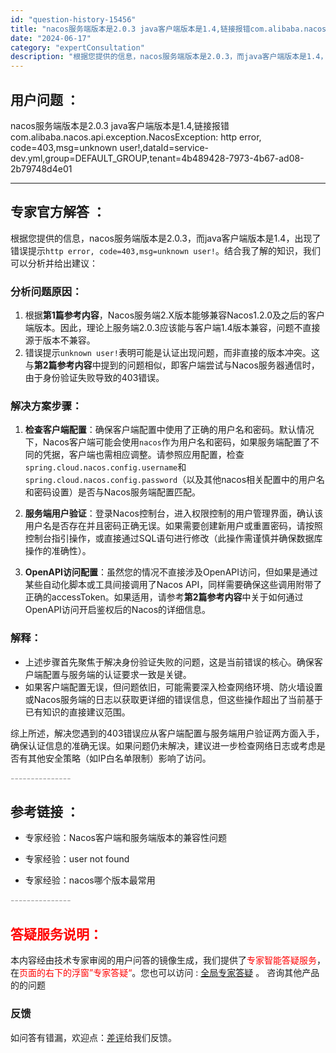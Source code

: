 ```yaml
---
id: "question-history-15456"
title: "nacos服务端版本是2.0.3 java客户端版本是1.4,链接报错com.alibaba.nacos."
date: "2024-06-17"
category: "expertConsultation"
description: "根据您提供的信息，nacos服务端版本是2.0.3，而java客户端版本是1.4，出现了错误提示`http error, code=403,msg=unknown user!`。结合我了解的知识，我们可以分析并给出建议：### 分析问题原因：1. 根据**第1篇参考内容**，Nacos服务端2.X版"
---
```


## 用户问题 ： 
 nacos服务端版本是2.0.3 java客户端版本是1.4,链接报错com.alibaba.nacos.api.exception.NacosException: http error, code=403,msg=unknown user!,dataId=service-dev.yml,group=DEFAULT_GROUP,tenant=4b489428-7973-4b67-ad08-2b79748d4e01  

---------------
## 专家官方解答 ：

根据您提供的信息，nacos服务端版本是2.0.3，而java客户端版本是1.4，出现了错误提示`http error, code=403,msg=unknown user!`。结合我了解的知识，我们可以分析并给出建议：

### 分析问题原因：
1. 根据**第1篇参考内容**，Nacos服务端2.X版本能够兼容Nacos1.2.0及之后的客户端版本。因此，理论上服务端2.0.3应该能与客户端1.4版本兼容，问题不直接源于版本不兼容。
2. 错误提示`unknown user!`表明可能是认证出现问题，而非直接的版本冲突。这与**第2篇参考内容**中提到的问题相似，即客户端尝试与Nacos服务器通信时，由于身份验证失败导致的403错误。

### 解决方案步骤：
1. **检查客户端配置**：确保客户端配置中使用了正确的用户名和密码。默认情况下，Nacos客户端可能会使用`nacos`作为用户名和密码，如果服务端配置了不同的凭据，客户端也需相应调整。请参照应用配置，检查`spring.cloud.nacos.config.username`和`spring.cloud.nacos.config.password`（以及其他nacos相关配置中的用户名和密码设置）是否与Nacos服务端配置匹配。

2. **服务端用户验证**：登录Nacos控制台，进入权限控制的用户管理界面，确认该用户名是否存在并且密码正确无误。如果需要创建新用户或重置密码，请按照控制台指引操作，或直接通过SQL语句进行修改（此操作需谨慎并确保数据库操作的准确性）。

3. **OpenAPI访问配置**：虽然您的情况不直接涉及OpenAPI访问，但如果是通过某些自动化脚本或工具间接调用了Nacos API，同样需要确保这些调用附带了正确的accessToken。如果适用，请参考**第2篇参考内容**中关于如何通过OpenAPI访问开启鉴权后的Nacos的详细信息。

### 解释：
- 上述步骤首先聚焦于解决身份验证失败的问题，这是当前错误的核心。确保客户端配置与服务端的认证要求一致是关键。
- 如果客户端配置无误，但问题依旧，可能需要深入检查网络环境、防火墙设置或Nacos服务端的日志以获取更详细的错误信息，但这些操作超出了当前基于已有知识的直接建议范围。

综上所述，解决您遇到的403错误应从客户端配置与服务端用户验证两方面入手，确保认证信息的准确无误。如果问题仍未解决，建议进一步检查网络日志或考虑是否有其他安全策略（如IP白名单限制）影响了访问。


<font color="#949494">---------------</font> 


## 参考链接 ：

* 专家经验：Nacos客户端和服务端版本的兼容性问题 
 
 * 专家经验：user not found 
 
 * 专家经验：nacos哪个版本最常用 


 <font color="#949494">---------------</font> 
 


## <font color="#FF0000">答疑服务说明：</font> 

本内容经由技术专家审阅的用户问答的镜像生成，我们提供了<font color="#FF0000">专家智能答疑服务</font>，在<font color="#FF0000">页面的右下的浮窗”专家答疑“</font>。您也可以访问 : [全局专家答疑](https://answer.opensource.alibaba.com/docs/intro) 。 咨询其他产品的的问题

### 反馈
如问答有错漏，欢迎点：[差评](https://ai.nacos.io/user/feedbackByEnhancerGradePOJOID?enhancerGradePOJOId=15526)给我们反馈。
